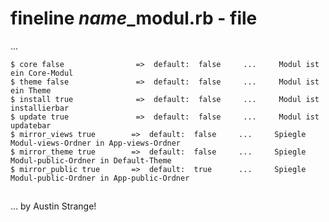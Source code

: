 # fineline *name*_modul.rb - file

...


	
	$ core false        		=>  default:  false     ...     Modul ist ein Core-Modul
	$ theme false        		=>  default:  false     ...     Modul ist ein Theme
	$ install true        		=>  default:  false     ...     Modul ist installierbar
	$ update true        		=>  default:  false     ...     Modul ist updatebar
	$ mirror_views true        =>  default:  false     ...     Spiegle Modul-views-Ordner in App-views-Ordner
	$ mirror_theme true        =>  default:  false     ...     Spiegle Modul-public-Ordner in Default-Theme
	$ mirror_public true       =>  default:  true      ...     Spiegle Modul-public-Ordner in App-public-Ordner




##	
... by Austin Strange!